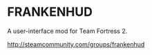 FRANKENHUD
==========
A user-interface mod for Team Fortress 2.

http://steamcommunity.com/groups/frankenhud